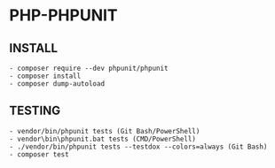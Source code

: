 # PHP-PHPUNIT

## INSTALL

    - composer require --dev phpunit/phpunit
    - composer install
    - composer dump-autoload

## TESTING

    - vendor/bin/phpunit tests (Git Bash/PowerShell)
    - vendor\bin\phpunit.bat tests (CMD/PowerShell)
    - ./vendor/bin/phpunit tests --testdox --colors=always (Git Bash)
    - composer test
